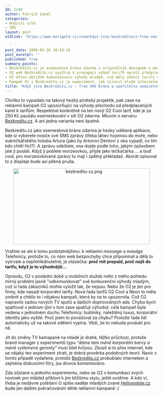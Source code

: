```yaml
---
ID: 2240
author: Patrick Zandl
categories:
- Mobilní sítě
- SMS
layout: post
oldlink: 'https://www.marigold.cz/item/kdyz-jste-bezkreditucz-free-sms-brana-a-sporitelna-nemajetnych

  '
post_date: 2008-05-26 20:14:14
post_excerpt: ''
published: true
summary_points:
- Bezkreditu.cz je esemesková brána zdarma s originálním designem a morseovkou.
- O2 web Bezkreditu.cz využívá k propagaci výhod tarifů oproti předplaceným kartám.
- O2 dříve obtížně komunikovalo výhody mladým, což měly změnit tarify Cool a Neon.
- Kampaň O2 s Bezkreditu.cz je experiment, jak oslovit mladé internetem.
title: "Když jste Bezkreditu.cz – free SMS brána a spořitelna nemajetných"
---
```


Chvilku to vypadalo na takový hezký pirátský projektík, pak zase na reklamní kampaň O2 upozorňující na výhody přechodu od předplacených karet k tarifům. Respektive konkrétně na ten nový O2 Cool tarif, kde je za 250 Kč paušálu esemeskování v síti O2 zdarma. Mluvím o serveru <a href="http://www.bezkreditu.cz/">Bezkreditu.cz</a>. A ani jedna varianta není špatně.  

Bezkreditu.cz jako esemesková brána zdarma je hezky udělaná aplikace, kde si vyberete nosiče své SMS zprávy (třeba láhev hozenou do moře, nebo sukničkářského holuba Artura (jako by Arturovi Dentovi z oka vypadl, co tím kdo chtěl říct?). A zprávu odešlete, ona dojde podle toho, jakým způsobem jste ji poslali. Když ji pošlete morzeovkou, přijde jako tečkačárka ... a buď cool, pro morzeovkované zprávy tu mají i zpětný překladač. Akorát opisovat to z displeje bude asi pěkná pruda. 

<div style="text-align:center;"><img src="http://www.marigold.cz/wp-content/uploads/bezkreditu-cz.png" alt="bezkreditu-cz.png" border="0" width="450" height="250" /></div>

Vraťme se ale k tomu podstatnějšímu: k reklamní <em>message</em> a <em>maságe</em> Telefonicy, protože to, co nám web bezpochyby chce připomínat a dělá to vytrvale a nepřehlédnutelně, je otázečka: <strong>proč mít prepaid, proč nejít do tarifu, když je to výhodnější...</strong>

Opravdu, O2 v poslední době u mobilních služeb mělo z mého pohledu mírný problém jasně "odkomunikovat" své konkurenční výhody mladým, což si řada zákazníků mohla vyložit tak, že nejsou. Nebo že O2 je jen pro firmy, kde nasadí korporátní tarify. Nová řada tarifů O2 Cool a Neon to měla změnit a chtělo to i nějakou kampaň, která by na to upozornila. Což O2 napravilo sadou nových TV spotů a dalších doprovodných ads. Chybu bych spatřoval v jednom (jiní v tom zase spatřují výhodu): celá kampaň byla vedena v jednotném duchu Telefonicy: bublinky, naleštěný luxus, korporátní identity jako vyšité. Proč jsem to považoval za chybu? Protože řada lidí automaticky už na takové sdělení vypíná. Vědí, že to nebude produkt pro ně. 

Jít do změny TV kamapaně na mladé je drahé, těžko průchozí, protože brand manager z experimentů typu <em>"dáme tam méně korporátní barvy a méně vytlemené geronty"</em> musí šílet hrůzou. Zkusit si to přes internet, kde se nějaký ten experiment ztratí, je dobrá prověrka podobných teorií. Navíc v tomto případě vydařená, protože <a href="http://www.bezkreditu.cz">Bezkreditu.cz</a> probublalo internetem a zejména diskusními fóry, jsa divoce komentováno. 

Zda zůstane u jednoho experimentu, nebo se O2 v komunikaci svých novinek pro mládež přikloní k jim bližšímu stylu, ještě uvidíme. A kdo ví, třeba je nedávné potěšení či spíše naděje mladých zvané <a href="http://www.Hellomobile.cz">Hellomobile.cz</a> bude jen dalším pokračováním téhle reklamní kampaně :)